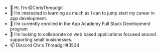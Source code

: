 - 👋 Hi, I’m @ChrisThreadgill
- 👀 I’m interested in learning as much as I can to jump start my career in app development. 
- 🌱 I’m currently enrolled in the App Academy Full Stack Development program.
- 💞️ I’m looking to collaborate on web based applications focused around supporting small busisnesses. 
- 📫 Discord Chris Threadgill#3534

<!---
ChrisThreadgill/ChrisThreadgill is a ✨ special ✨ repository because its `README.md` (this file) appears on your GitHub profile.
You can click the Preview link to take a look at your changes.
--->
